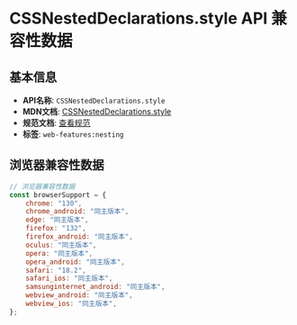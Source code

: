 # CSSNestedDeclarations.style API 兼容性数据

## 基本信息

- **API名称**: `CSSNestedDeclarations.style`
- **MDN文档**: [CSSNestedDeclarations.style](https://developer.mozilla.org/docs/Web/API/CSSNestedDeclarations/style)
- **规范文档**: [查看规范](https://drafts.csswg.org/css-nesting-1/#dom-cssnesteddeclarations-style)
- **标签**: `web-features:nesting`

## 浏览器兼容性数据

```javascript
// 浏览器兼容性数据
const browserSupport = {
    chrome: "130",
    chrome_android: "同主版本",
    edge: "同主版本",
    firefox: "132",
    firefox_android: "同主版本",
    oculus: "同主版本",
    opera: "同主版本",
    opera_android: "同主版本",
    safari: "18.2",
    safari_ios: "同主版本",
    samsunginternet_android: "同主版本",
    webview_android: "同主版本",
    webview_ios: "同主版本",
};

```

